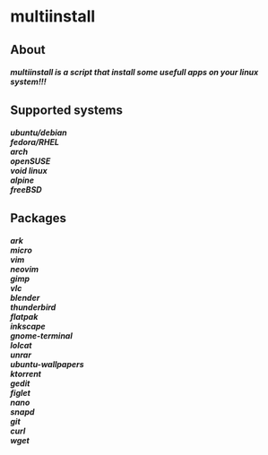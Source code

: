 # multiinstall
<h2>About
  <h5>multiinstall is a script that install some usefull apps on your linux system!!!
<h2>Supported systems
  <h5>ubuntu/debian<br>fedora/RHEL<br>arch<br>openSUSE<br>void linux<br>alpine<br>freeBSD
<h2>Packages
  <h5>ark<br>micro<br>vim<br>neovim<br>gimp<br>vlc<br>blender<br>thunderbird<br>flatpak<br>inkscape<br>gnome-terminal<br>lolcat<br>unrar<br>ubuntu-wallpapers<br>ktorrent<br>gedit<br>figlet<br>nano<br>snapd<br>git<br>curl<br>wget
